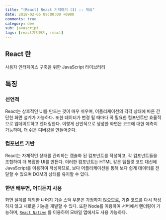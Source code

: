 ```yaml
---
title: "[React] React 기억하기 (1) :: 개요"
date: 2018-02-05 09:00:00 +0900
comments: true
category: dev
sub: javascript
tags: [react기억하기, react]
---
```


## React 란
사용자 인터페이스 구축을 위한 JavaScript 라이브러리

## 특징
### 선언적
React는 상호적인 UI를 만드는 것이 매우 쉬우며, 어플리케이션의 각각 상태에 따른 간단한 화면 설계가 가능하다.
또한 데이터가 변경 될 때마다 꼭 필요한 컴포넌트만 효율적으로 업데이트하고 렌더링한다.
이렇게 선언적으로 생성한 화면은 코드에 대한 예측이 가능하며, 더 쉬운 디버깅을 만들어준다.

### 컴포넌트 기반
React는 자체적인 상태를 관리하는 캡슐화 된 컴포넌트를 작성하고, 각 컴포넌트들을 조합하여 더 복잡한 UI를 만든다.
이러한 컴포넌트는 HTML 같은 템플릿 코드 대신에 JavaScript를 이용하여 작성하므로,
보다 어플리케이션을 통해 보다 쉽게 데이터를 전달할 수 있으며 DOM의 상태를 유지할 수 있다.

### 한번 배우면, 어디든지 사용
화면 설계를 제외한 나머지 기술 스택 부분은 가정하지 않으므로,
기존 코드를 다시 작성하지 않고 새로운 기능을 개발할 수 있다.
또한 Node를 이용하여 서버에서 렌더링이 가능하며, [`React Native`](https://facebook.github.io/react-native/) 를 이용하여 모바일 앱에서도 사용 가능하다.
